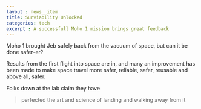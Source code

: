 ```yaml
---
layout : news__item
title: Surviability Unlocked
categories: tech
excerpt : A successfull Moho 1 mission brings great feedback
---
```

Moho 1 brought Jeb safely back from the vacuum of space, but can it be done safer-er?
<!-- /summary -->

Results from the first flight into space are in, and many an improvement has been made to make space travel more safer, reliable, safer, reusable and above all, safer.

Folks down at the lab claim they have
> perfected the art and science of landing and walking away from it

